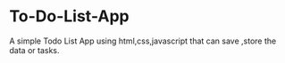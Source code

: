 # To-Do-List-App
A simple Todo List App using html,css,javascript that can save ,store the data or tasks.
